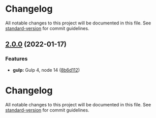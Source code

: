# Changelog

All notable changes to this project will be documented in this file. See [standard-version](https://github.com/conventional-changelog/standard-version) for commit guidelines.

## [2.0.0](https://github.com/xjdesigns/Segment-CSS/compare/v1.0.0...v2.0.0) (2022-01-17)


### Features

* **gulp:** Gulp 4, node 14 ([8b6d112](https://github.com/xjdesigns/Segment-CSS/commit/8b6d112d1924e5d9c9f9c6160d613a1b798e3cdf))

# Changelog

All notable changes to this project will be documented in this file. See [standard-version](https://github.com/conventional-changelog/standard-version) for commit guidelines.
